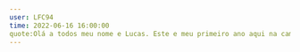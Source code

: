```yaml
---
user: LFC94
time: 2022-06-16 16:00:00
quote:Olá a todos meu nome e Lucas. Este e meu primeiro ano aqui na campus party. O que recomendo e visite todos estantes mesas e palcos que conseguir e escolha as palestaras que mais te chama atencao ou area que deseja
---
```

